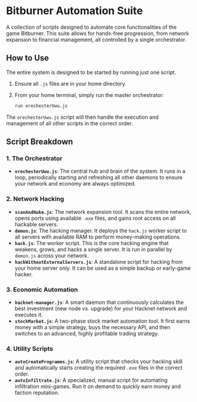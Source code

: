 # Bitburner Automation Suite

A collection of scripts designed to automate core functionalities of the game Bitburner. This suite allows for hands-free progression, from network expansion to financial management, all controlled by a single orchestrator.

## How to Use

The entire system is designed to be started by running just one script.

1.  Ensure all `.js` files are in your home directory.
2.  From your home terminal, simply run the master orchestrator:

    ```sh
    run orechesterUwu.js
    ```

The `orechesterUwu.js` script will then handle the execution and management of all other scripts in the correct order.

## Script Breakdown

### 1. The Orchestrator
- **`orechesterUwu.js`**: The central hub and brain of the system. It runs in a loop, periodically starting and refreshing all other daemons to ensure your network and economy are always optimized.

### 2. Network Hacking
- **`scanAndNuke.js`**: The network expansion tool. It scans the entire network, opens ports using available `.exe` files, and gains root access on all hackable servers.
- **`demon.js`**: The hacking manager. It deploys the `hack.js` worker script to all servers with available RAM to perform money-making operations.
- **`hack.js`**: The worker script. This is the core hacking engine that weakens, grows, and hacks a single server. It is run in parallel by `demon.js` across your network.
- **`hackWithoutExternalServers.js`**: A standalone script for hacking from your home server only. It can be used as a simple backup or early-game hacker.

### 3. Economic Automation
- **`hacknet-manager.js`**: A smart daemon that continuously calculates the best investment (new node vs. upgrade) for your Hacknet network and executes it.
- **`stockMarket.js`**: A two-phase stock market automation tool. It first earns money with a simple strategy, buys the necessary API, and then switches to an advanced, highly profitable trading strategy.

### 4. Utility Scripts
- **`autoCreateProgramms.js`**: A utility script that checks your hacking skill and automatically starts creating the required `.exe` files in the correct order.
- **`autoInfiltrate.js`**: A specialized, manual script for automating infiltration mini-games. Run it on demand to quickly earn money and faction reputation.